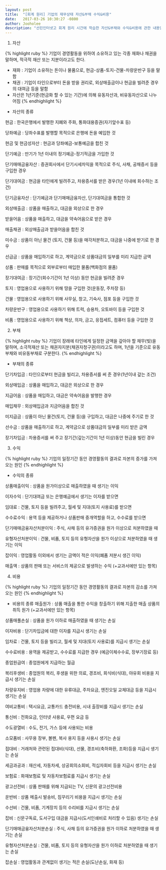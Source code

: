 ```yaml
---
layout: post
title:  "[회계 원리] 기업의 재무상태 자산&부채 수익&비용"
date:   2017-03-26 10:30:27 -0800
author: Jooholee
description: "선린인터넷고 회계 원리 시간에 학습한 자산&부채와 수익&비용에 관한 내용입니다."
---
```


1. 자산

{% highlight ruby %}
기업이 경영활동을 위하여 소유하고 있는 각종 재화나 채권을 말하며, 적극적 재산 또는 지분이라고도 한다.
  + 재화 : 기업이 소유하는 돈이나 물품으로, 현금-상품-토지-건물-차량운반구 등을 말함
  + 채권 : 기업이 타인으로부터 돈을 받을 권리로, 외상매출금이나 현금을 빌려준 경우의 대여금 등을 말함
  + 자산은 1년기준(현금화 할 수 있는 기간)에 의해 유동자산과, 비유동자산으로 나누어짐
{% endhighlight %}

  - 자산의 종류

  현금 : 한국은행에서 발행한 지폐와 주화, 통화대용증권(자기앞수표 등)

  당좌예금 : 당좌수표를 발행할 목적으로 은행에 돈을 예입한 것

  현금 및 현금성자산 : 현금과 당좌예금-보통예금을 합친 것

  단기예금 : 만기가 1년 이내의 정기예금-정기적금을 가입한 것

  단기매매금융자산 : 증권회사에서 단기시세차익을 목적으로 주식, 사채, 공채증서 등을 구입한 경우

  단기대여금 : 현금을 타인에게 빌려주고, 차용증서를 받은 경우(1년 이내에 회수하는 조건)

  단기금융자산 : 단기예금과 단기매매금융자산, 단기대여금을 통합한 것

  외상매출금 : 상품을 매출하고, 대금을 외상으로 한 경우

  받을어음 : 상품을 매출하고, 대금을 약속어음으로 받은 경우

  매출채권 : 외상매출금과 받을어음을 합친 것

  미수금 : 상품이 아닌 물건 (토지, 건물 등)을 매각처분하고, 대금을 나중에 받기로 한 경우

  선급금 : 상품을 매입하기로 하고, 계약금으로 상품대금의 일부를 미리 지급한 금액

  상품 : 판매를 목적으로 외부로부터 매입한 물품(백화점의 물품)

  장기대여금 : 장기간(회수기간이 1년 이상) 동안 현금을 빌려준 경우

  토지 : 영업용으로 사용하기 위해 땅을 구입한 것(운동장, 주차장 등)

  건물 : 영업용으로 사용하기 위해 사무실, 창고, 기숙사, 점포 등을 구입한 것

  차량운반구 : 영업용으로 사용하기 위해 트럭, 승용차, 오토바이 등을 구입한 것

  비품 : 영업용으로 사용하기 위해 책상, 의자, 금고, 응접세트, 컴퓨터 등을 구입한 것

2. 부채

{% highlight ruby %}
기업이 장래에 타인에게 일정한 금액을 갚아야 할 채무(빚)을 말하며, 소극적재산 또는 채권자지분(채권자청구권)이라고도 하며, 1년을 기준으로 유동부채와 비유동부채로 구분한다.
{% endhighlight %}

  - 부채의 종류

  단기차입금 : 타인으로부터 현금을 빌리고, 차용증서를 써 준 경우(1년이내 갚는 조건)

  외상매입금 : 상품을 매입하고, 대금은 외상으로 한 경우

  지급어음 : 상품을 매입하고, 대금은 약속어음을 발행한 경우

  매입채무 : 외상매입금과 지금어음을 합친 것

  미지급금 : 상품이 아닌 물건(토지, 건물 등)을 구입하고, 대금은 나중에 주기로 한 것

  선수금 : 상품을 매출하기로 하고, 계약금으로 상품대금의 일부를 미리 받은 금액

  장기차입금 : 차용증서를 써 주고 장기간(갚는기간이 1년 이상)동안 현금을 빌린 경우

3. 수익

{% highlight ruby %}
기업의 일정기간 동안 경영활동의 결과로 자본의 증가를 가져오는 원인
{% endhighlight %}

  - 수익의 종류

  상품매출이익 : 상품을 원가이상으로 매출하였을 때 생기는 이익

  이자수익 : 단기대여금 또는 은행예금에서 생기는 이자를 받으면

  임대료 : 건물, 토지 등을 빌려주고, 월세 및 지대(토지 사용료)를 받으면

  수수료수익 : 용역 등을 제공하거나 상품판매 중개역할을 하고, 수수료를 받으면

  단기매매금융자산처분이익 : 주식, 사채 등의 유가증권을 원가 이상으로 처분하였을 때

  유형자산처분이익 : 건물, 비품, 토지 등의 유형자산을 원가 이상으로 처분하였을 때 생기는 이익

  잡이익 : 영업활동 이외에서 생기는 금액이 적은 이익(폐품 저분시 생긴 이익)

  매출액 : 상품의 판매 또는 서비스의 제공으로 발생하는 수익 (+교과서에만 있는 항목)

4. 비용

{% highlight ruby %}
기업의 일정기간 동안 경영활동의 결과로 자본의 감소를 가져오는 원인
{% endhighlight %}

  - 비용의 종류
  매출원가 : 상품 매출을 통한 수익을 창출하기 위해 지출한 매출 상품의 취득 원가 (+교과서에만 있는 항목)

  상품매풀손실 : 상품을 원가 이하로 매출하였을 때 생기는 손실

  이자비용 : 단기차입금에 대한 이자를 지급시 생기는 손실

  임차료 : 건물, 토지 등을 빌리고, 월세 및 지대(토지 사용료)를 지급시 생기는 손실

  수수료비용 : 용역을 제공받고, 수수료를 지급한 경우 (예금이체수수료, 장부기장료 등)

  종업원급여 : 종업원에게 지급하는 월급

  복리후생비 : 종업원의 복리, 후생을 위한 의료, 경조비, 회식비(식대), 야유회 비용을 지급시 생기는 손실

  차량유지비 : 영업용 차량에 대한 유류대금, 주차요금, 엔진오일 교체대금 등을 지급시 생기는 손실

  여비교통비 : 택시요금, 교통카드 충전비용, 시내 출장비를 지급시 생기는 손실

  통신비 : 전화요금, 인터넷 사용료, 우편 요금 등

  수도광열비 : 수도, 전기, 가스 등에 사용되는 비용

  소모품비 : 사무용 장부, 볼펜, 복사 용지 등을 사용시 생기는 손실

  접대비 : 거래처와 관련된 접대비(식대), 선물, 경조비(축하화환, 조화)등을 지급시 생기는 손실

  세금과공과 : 재산세, 자동차세, 상공회의소회비, 적십자회비 등을 지급시 생기는 손실

  보험료 : 화재보험료 및 자동차보험료를 지급시 생기는 손실

  광고선전비 : 상품 판매를 위해 지급되는 TV, 신문의 광고선전비용

  운반비 : 상품 메출시 발송비, 짐꾸리기 비용을 지급시 생기는 손실

  수선비 : 건물, 비품, 기계장치 등의 수리비를 지급시 생기는 손실

  잡비 : 신문구독료, 도서구입 대금을 지급시(도서인쇄비로 처리할 수 있음) 생기는 손실

  단기매매금융자산처분손실 : 주식, 사채 등의 유가증권을 원가 이하로 처분하였을 때 생기는 손실

  유형자산처분손실 : 건물, 비품, 토지 등의 유형자산을 원가 이하로 처분하였을 때 생기는 손실

  잡손실 : 영업활동과 관계없이 생기는 적은 손실(도난손실, 화재 등)

[jekyll-docs]: http://joey914.github.io/home
[jekyll-gh]:   https://github.com/joey914/joey914
[jekyll-talk]: https://talk.joey914.com/
